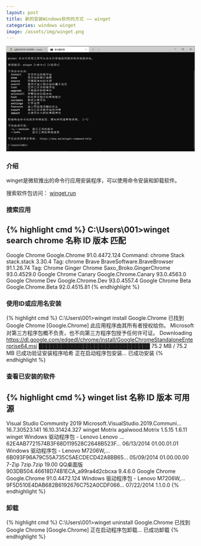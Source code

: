 ```yaml
---
layout: post
title: 新的安装Windows软件的方式 —— winget
categories: windows winget
image: /assets/img/winget.png
---
```

![](/assets/img/winget.png)

### 介绍

winget是微软推出的命令行应用安装程序，可以使用命令安装和卸载软件。

搜索软件包访问： [winget.run](https://winget.run/)

### 搜索应用
{% highlight cmd %}
C:\Users\001>winget search chrome
名称                 ID                         版本          匹配
-----------------------------------------------------------------------------
Google Chrome        Google.Chrome              91.0.4472.124 Command: chrome
Stack                stack.stack                3.30.4        Tag: chrome
Brave                BraveSoftware.BraveBrowser 91.1.26.74    Tag: Chrome
Ginger Chrome        Saxo_Broko.GingerChrome    93.0.4529.0
Google Chrome Canary Google.Chrome.Canary       93.0.4563.0
Google Chrome Dev    Google.Chrome.Dev          93.0.4557.4
Google Chrome Beta   Google.Chrome.Beta         92.0.4515.81
{% endhighlight %}

### 使用ID或应用名安装
{% highlight cmd %}
C:\Users\001>winget install Google.Chrome
已找到 Google Chrome [Google.Chrome]
此应用程序由其所有者授权给你。
Microsoft 对第三方程序包概不负责，也不向第三方程序包授予任何许可证。
Downloading https://dl.google.com/edgedl/chrome/install/GoogleChromeStandaloneEnterprise64.msi
  ██████████████████████████████  75.2 MB / 75.2 MB
已成功验证安装程序哈希
正在启动程序包安装...
已成功安装
{% endhighlight %}

### 查看已安装的软件
{% highlight cmd %}
winget list
名称                                 ID                                   版本                   可用            源
-----------------------------------------------------------------------------------------------------------------------
Visual Studio Community 2019         Microsoft.VisualStudio.2019.Communi… 16.7.30523.141         16.10.31424.327 winget
Motrix                               agalwood.Motrix                      1.5.15                 1.6.11          winget
Windows 驱动程序包 - Lenovo Lenovo … 62E4AB7721574B3F68D119528C2648B523F… 06/13/2014 01.00.01.01
Windows 驱动程序包 - Lenovo M7206W,… 6B093F96A79C55A735C5AECDECD42A8BB65… 05/09/2014 01.00.00.00
7-Zip                                7zip.7zip                            19.00
QQ桌面版                             903DB504.46618D74B1ECA_a99ra4d2cbcxa 9.4.6.0
Google Chrome                        Google.Chrome                        91.0.4472.124
Windows 驱动程序包 - Lenovo M7206W,… 9F5D510E4DAB682B6192676C752A0CDF066… 07/22/2014 1.1.0.0
{% endhighlight %}

### 卸载
{% highlight cmd %}
C:\Users\001>winget uninstall Google.Chrome
已找到 Google Chrome [Google.Chrome]
正在启动程序包卸载...
已成功卸载
{% endhighlight %}
